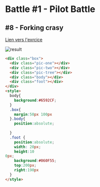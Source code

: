 # Battle #1 - Pilot Battle

## #8 - Forking crasy

[Lien vers l'exrcice](https://cssbattle.dev/play/4)

![result](./images/8-forking-crazy.png)

```html
<div class="box">
  <div class="pic-one"></div>
  <div class="pic-two"></div>
  <div class="pic-tree"></div>
  <div class="body"></div>
  <div class="foot"></div>
</div>
<style>
  body{
    background:#6592CF;
  }
  .box{
    margin:50px 100px
  }.body{
    position:absolute;
    
  }
  .foot {
    position:absolute;
    width: 20px;
    height:10
0px;
    background:#060F55;
    top:200px;
    right:190px
  }
</style>




```
